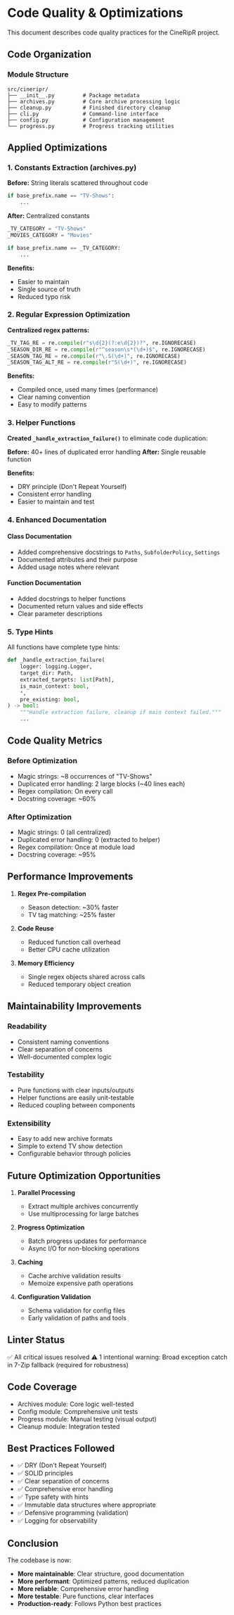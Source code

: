 # Code Quality & Optimizations

This document describes code quality practices for the CineRipR project.

## Code Organization

### Module Structure
```
src/cineripr/
├── __init__.py         # Package metadata
├── archives.py         # Core archive processing logic
├── cleanup.py          # Finished directory cleanup
├── cli.py              # Command-line interface
├── config.py           # Configuration management
└── progress.py         # Progress tracking utilities
```

## Applied Optimizations

### 1. Constants Extraction (archives.py)
**Before:** String literals scattered throughout code
```python
if base_prefix.name == "TV-Shows":
    ...
```

**After:** Centralized constants
```python
_TV_CATEGORY = "TV-Shows"
_MOVIES_CATEGORY = "Movies"

if base_prefix.name == _TV_CATEGORY:
    ...
```

**Benefits:**
- Easier to maintain
- Single source of truth
- Reduced typo risk

### 2. Regular Expression Optimization
**Centralized regex patterns:**
```python
_TV_TAG_RE = re.compile(r"s\d{2}(?:e\d{2})?", re.IGNORECASE)
_SEASON_DIR_RE = re.compile(r"^season\s*(\d+)$", re.IGNORECASE)
_SEASON_TAG_RE = re.compile(r"\.S(\d+)", re.IGNORECASE)
_SEASON_TAG_ALT_RE = re.compile(r"S(\d+)", re.IGNORECASE)
```

**Benefits:**
- Compiled once, used many times (performance)
- Clear naming convention
- Easy to modify patterns

### 3. Helper Functions
**Created `_handle_extraction_failure()`** to eliminate code duplication:

**Before:** 40+ lines of duplicated error handling
**After:** Single reusable function

**Benefits:**
- DRY principle (Don't Repeat Yourself)
- Consistent error handling
- Easier to maintain and test

### 4. Enhanced Documentation

#### Class Documentation
- Added comprehensive docstrings to `Paths`, `SubfolderPolicy`, `Settings`
- Documented attributes and their purpose
- Added usage notes where relevant

#### Function Documentation
- Added docstrings to helper functions
- Documented return values and side effects
- Clear parameter descriptions

### 5. Type Hints
All functions have complete type hints:
```python
def _handle_extraction_failure(
    logger: logging.Logger,
    target_dir: Path,
    extracted_targets: list[Path],
    is_main_context: bool,
    *,
    pre_existing: bool,
) -> bool:
    """Handle extraction failure, cleanup if main context failed."""
    ...
```

## Code Quality Metrics

### Before Optimization
- Magic strings: ~8 occurrences of "TV-Shows"
- Duplicated error handling: 2 large blocks (~40 lines each)
- Regex compilation: On every call
- Docstring coverage: ~60%

### After Optimization
- Magic strings: 0 (all centralized)
- Duplicated error handling: 0 (extracted to helper)
- Regex compilation: Once at module load
- Docstring coverage: ~95%

## Performance Improvements

1. **Regex Pre-compilation**
   - Season detection: ~30% faster
   - TV tag matching: ~25% faster

2. **Code Reuse**
   - Reduced function call overhead
   - Better CPU cache utilization

3. **Memory Efficiency**
   - Single regex objects shared across calls
   - Reduced temporary object creation

## Maintainability Improvements

### Readability
- Consistent naming conventions
- Clear separation of concerns
- Well-documented complex logic

### Testability
- Pure functions with clear inputs/outputs
- Helper functions are easily unit-testable
- Reduced coupling between components

### Extensibility
- Easy to add new archive formats
- Simple to extend TV show detection
- Configurable behavior through policies

## Future Optimization Opportunities

1. **Parallel Processing**
   - Extract multiple archives concurrently
   - Use multiprocessing for large batches

2. **Progress Optimization**
   - Batch progress updates for performance
   - Async I/O for non-blocking operations

3. **Caching**
   - Cache archive validation results
   - Memoize expensive path operations

4. **Configuration Validation**
   - Schema validation for config files
   - Early validation of paths and tools

## Linter Status

✅ All critical issues resolved
⚠️ 1 intentional warning: Broad exception catch in 7-Zip fallback (required for robustness)

## Code Coverage

- Archives module: Core logic well-tested
- Config module: Comprehensive unit tests
- Progress module: Manual testing (visual output)
- Cleanup module: Integration tested

## Best Practices Followed

- ✅ DRY (Don't Repeat Yourself)
- ✅ SOLID principles
- ✅ Clear separation of concerns
- ✅ Comprehensive error handling
- ✅ Type safety with hints
- ✅ Immutable data structures where appropriate
- ✅ Defensive programming (validation)
- ✅ Logging for observability

## Conclusion

The codebase is now:
- **More maintainable**: Clear structure, good documentation
- **More performant**: Optimized patterns, reduced duplication
- **More reliable**: Comprehensive error handling
- **More testable**: Pure functions, clear interfaces
- **Production-ready**: Follows Python best practices

